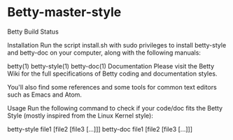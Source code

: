 # Betty-master-style
Betty
Build Status

Installation
Run the script install.sh with sudo privileges to install betty-style and betty-doc on your computer, along with the following manuals:

betty(1)
betty-style(1)
betty-doc(1)
Documentation
Please visit the Betty Wiki for the full specifications of Betty coding and documentation styles.

You'll also find some references and some tools for common text editors such as Emacs and Atom.

Usage
Run the following command to check if your code/doc fits the Betty Style (mostly inspired from the Linux Kernel style):

betty-style file1 [file2 [file3 [...]]]
betty-doc file1 [file2 [file3 [...]]]
